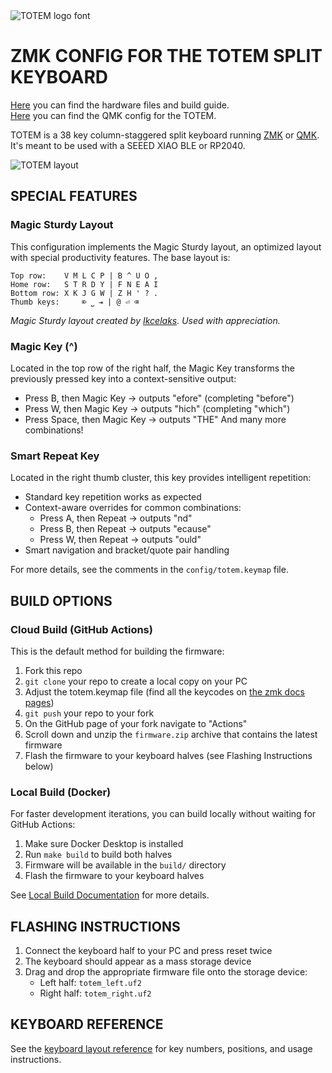 <picture>
  <source media="(prefers-color-scheme: dark)" srcset="/docs/images/TOTEM_logo_dark.svg">
  <source media="(prefers-color-scheme: light)" srcset="/docs/images/TOTEM_logo_bright.svg">
  <img alt="TOTEM logo font" src="/docs/images/TOTEM_logo_bright.svg">
</picture>

# ZMK CONFIG FOR THE TOTEM SPLIT KEYBOARD

[Here](https://github.com/GEIGEIGEIST/totem) you can find the hardware files and build guide.\
[Here](https://github.com/GEIGEIGEIST/qmk-config-totem) you can find the QMK config for the TOTEM.

TOTEM is a 38 key column-staggered split keyboard running [ZMK](https://zmk.dev/) or [QMK](https://docs.qmk.fm/). It's meant to be used with a SEEED XIAO BLE or RP2040.


![TOTEM layout](/docs/images/TOTEM_layout.svg)

## SPECIAL FEATURES

### Magic Sturdy Layout
This configuration implements the Magic Sturdy layout, an optimized layout with special productivity features. The base layout is:

```
Top row:    V M L C P | B ^ U O ,
Home row:   S T R D Y | F N E A I
Bottom row: X K J G W | Z H ' ? .
Thumb keys:     ⌦ ⎵ ⇥ | @ ⏎ ⌫    
```

*Magic Sturdy layout created by [Ikcelaks](https://github.com/Ikcelaks/keyboard_layouts). Used with appreciation.*

### Magic Key (^)
Located in the top row of the right half, the Magic Key transforms the previously pressed key into a context-sensitive output:
- Press B, then Magic Key → outputs "efore" (completing "before")
- Press W, then Magic Key → outputs "hich" (completing "which")
- Press Space, then Magic Key → outputs "THE"
And many more combinations!

### Smart Repeat Key
Located in the right thumb cluster, this key provides intelligent repetition:
- Standard key repetition works as expected
- Context-aware overrides for common combinations:
  * Press A, then Repeat → outputs "nd" 
  * Press B, then Repeat → outputs "ecause"
  * Press W, then Repeat → outputs "ould"
- Smart navigation and bracket/quote pair handling

For more details, see the comments in the `config/totem.keymap` file.

## BUILD OPTIONS

### Cloud Build (GitHub Actions)
This is the default method for building the firmware:

1. Fork this repo
2. `git clone` your repo to create a local copy on your PC
3. Adjust the totem.keymap file (find all the keycodes on [the zmk docs pages](https://zmk.dev/docs/codes/))
4. `git push` your repo to your fork
5. On the GitHub page of your fork navigate to "Actions"
6. Scroll down and unzip the `firmware.zip` archive that contains the latest firmware
7. Flash the firmware to your keyboard halves (see Flashing Instructions below)

### Local Build (Docker)
For faster development iterations, you can build locally without waiting for GitHub Actions:

1. Make sure Docker Desktop is installed
2. Run `make build` to build both halves
3. Firmware will be available in the `build/` directory
4. Flash the firmware to your keyboard halves

See [Local Build Documentation](/docs/local-build.md) for more details.

## FLASHING INSTRUCTIONS

1. Connect the keyboard half to your PC and press reset twice
2. The keyboard should appear as a mass storage device
3. Drag and drop the appropriate firmware file onto the storage device:
   - Left half: `totem_left.uf2`
   - Right half: `totem_right.uf2`

## KEYBOARD REFERENCE

See the [keyboard layout reference](/docs/key-numbers.md) for key numbers, positions, and usage instructions.